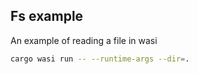 ## Fs example

An example of reading a file in wasi

```bash
cargo wasi run -- --runtime-args --dir=.
```
